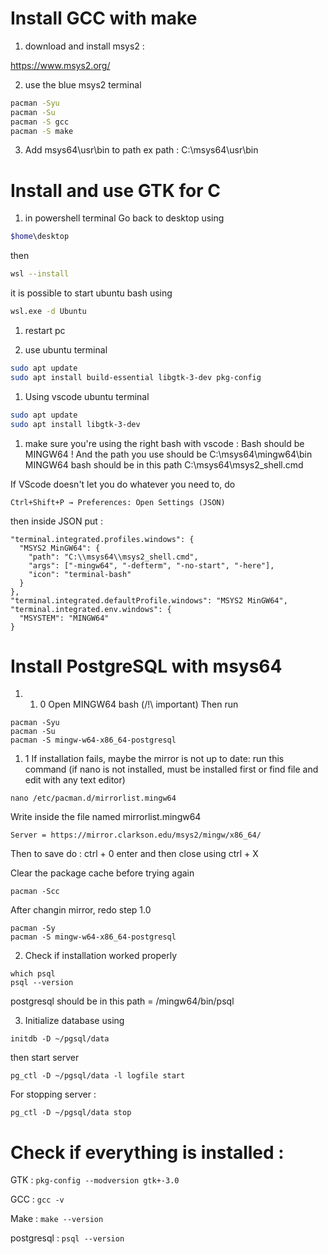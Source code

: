 # Install GCC with make

1. download and install msys2 :

https://www.msys2.org/

2. use the blue msys2 terminal
```bash
pacman -Syu
pacman -Su
pacman -S gcc
pacman -S make
```

3. Add msys64\usr\bin to path
ex path : C:\msys64\usr\bin

# Install and use GTK for C
1. in powershell terminal
Go back to desktop using
```bash
$home\desktop
```
then

```bash
wsl --install
```

it is possible to start ubuntu bash using
```bash
wsl.exe -d Ubuntu
```
1. restart pc

2. use ubuntu terminal
```bash
sudo apt update
sudo apt install build-essential libgtk-3-dev pkg-config
```

1. Using vscode ubuntu terminal
```bash
sudo apt update
sudo apt install libgtk-3-dev
```

1. make sure you're using the right bash with vscode :
Bash should be MINGW64 ! And the path you use should be C:\msys64\mingw64\bin
MINGW64 bash should be in this path C:\msys64\msys2_shell.cmd 

If VScode doesn't let you do whatever you need to, do 
```
Ctrl+Shift+P → Preferences: Open Settings (JSON)
```
then inside JSON put : 
```
"terminal.integrated.profiles.windows": {
  "MSYS2 MinGW64": {
    "path": "C:\\msys64\\msys2_shell.cmd",
    "args": ["-mingw64", "-defterm", "-no-start", "-here"],
    "icon": "terminal-bash"
  }
},
"terminal.integrated.defaultProfile.windows": "MSYS2 MinGW64",
"terminal.integrated.env.windows": {
  "MSYSTEM": "MINGW64"
}
```
# Install PostgreSQL with msys64
1. 
   1. 0 Open MINGW64 bash (/!\ important)
Then run 
```
pacman -Syu
pacman -Su
pacman -S mingw-w64-x86_64-postgresql
```
   1. 1 If installation fails, maybe the mirror is not up to date:
run this command (if nano is not installed, must be installed first or find file and edit with any text editor)
```
nano /etc/pacman.d/mirrorlist.mingw64
```
Write inside the file named mirrorlist.mingw64
```
Server = https://mirror.clarkson.edu/msys2/mingw/x86_64/
```
Then to save do :
 ctrl + 0
 enter
 and then close using ctrl + X

Clear the package cache before trying again
```
pacman -Scc
```
After changin mirror, redo step 1.0
```
pacman -Sy
pacman -S mingw-w64-x86_64-postgresql
```

2. Check if installation worked properly
```
which psql
psql --version
```
postgresql should be in this path = /mingw64/bin/psql

3. Initialize database using 
```
initdb -D ~/pgsql/data
```
then start server
```
pg_ctl -D ~/pgsql/data -l logfile start
```
For stopping server : 
```
pg_ctl -D ~/pgsql/data stop
```

# Check if everything is installed :
GTK :
`pkg-config --modversion gtk+-3.0`

GCC : `gcc -v`

Make : `make --version`

postgresql : `psql --version`